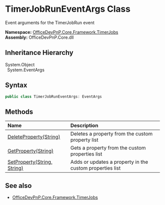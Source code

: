 # TimerJobRunEventArgs Class
 Event arguments for the TimerJobRun event   

**Namespace:** [OfficeDevPnP.Core.Framework.TimerJobs](OfficeDevPnP.Core.Framework.TimerJobs.md)  
**Assembly:** OfficeDevPnP.Core.dll  
## Inheritance Hierarchy
System.Object  
&ensp;System.EventArgs  
## Syntax
```C#
public class TimerJobRunEventArgs: EventArgs
```
## Methods
|**Name**|**Description**|
|:-----|:-----|
| [DeleteProperty(String)](OfficeDevPnP.Core.Framework.TimerJobs.TimerJobRunEventArgs.45b3968.md) | Deletes a property from the custom property list
| [GetProperty(String)](OfficeDevPnP.Core.Framework.TimerJobs.TimerJobRunEventArgs.1ac163d0.md) | Gets a property from the custom properties list
| [SetProperty(String, String)](OfficeDevPnP.Core.Framework.TimerJobs.TimerJobRunEventArgs.7b8e874f.md) | Adds or updates a property in the custom properties list
## See also
- [OfficeDevPnP.Core.Framework.TimerJobs](OfficeDevPnP.Core.Framework.TimerJobs.md)
